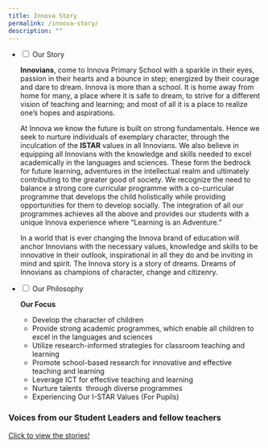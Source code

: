 ```yaml
---
title: Innova Story
permalink: /innova-story/
description: ""
---
```

<ul class="jekyllcodex_accordion">
  <li>
    <input type="checkbox" id="accordion6">
    <label for="accordion1">Our Story</label>
    <div>
      <p><strong>Innovians</strong>, come to Innova Primary School with a sparkle in their eyes, passion in their hearts and a bounce in step; energized by their courage and dare to dream. Innova is more than a school. It is home away from home for many, a place where it is safe to dream, to strive for a different vision of teaching and learning; and most of all it is a place to realize one’s hopes and aspirations.</p>
<p>At Innova we know the future is built on strong fundamentals. Hence we seek to nurture individuals of exemplary character, through the inculcation of the <strong>ISTAR</strong> values in all Innovians. We also believe in equipping all Innovians with the knowledge and skills needed to excel academically in the languages and sciences. These form the bedrock for future learning, adventures in the intellectual realm and ultimately contributing to the greater good of society. We recognize the need to balance a strong core curricular programme with a co-curricular programme that develops the child holistically while providing opportunities for them to develop socially. The integration of all our programmes achieves all the above and provides our students with a unique Innova experience where “Learning is an Adventure.”</p>
<p>In a world that is ever changing the Innova brand of education will anchor Innovians with the necessary values, knowledge and skills to be innovative in their outlook, inspirational in all they do and be inviting in mind and spirit. The Innova story is a story of dreams. Dreams of Innovians as champions of character, change and citizenry.</p>
    </div>
	</li>  
  <li>
    <input type="checkbox" id="accordion7">
    <label for="accordion2">Our Philosophy</label>
    <div>
      <p><strong>Our Focus</strong></p>
<ul>
<li>Develop the character of children</li>
<li>Provide strong academic programmes, which enable all children to excel in the languages and sciences</li>
<li>Utilize research-informed strategies for classroom teaching and learning</li>
<li>Promote school-based research for innovative and effective teaching and learning</li>
<li>Leverage ICT for effective teaching and learning</li>
<li>Nurture talents  through diverse programmes</li>
<li>Experiencing Our I-STAR Values (For Pupils)</li>
</ul>
    </div>
  </li>
</ul>


### Voices from our Student Leaders and fellow teachers

[Click to view the stories!](https://innovapri.moe.edu.sg/wp-content/uploads/2019/04/Innova-Primary-School-Good-Stories-Book-content-v5.pdf)